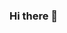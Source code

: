 ### Hi there 👋

<!--
**ServerMana/ServerMana** is a ✨ _special_ ✨ repository because its `README.md` (this file) appears on your GitHub profile.

Here are some ideas to get you started:
![ServerMana's github stats](https://github-readme-stats.vercel.app/api?username=ServerMana&show_icons=true)
- 🔭 I’m currently working on ...
- 🌱 I’m currently learning ...
- 👯 I’m looking to collaborate on ...
- 🤔 I’m looking for help with ...
- 💬 Ask me about ...
- 📫 How to reach me: ...
- 😄 Pronouns: ...
- ⚡ Fun fact: ...
-->

